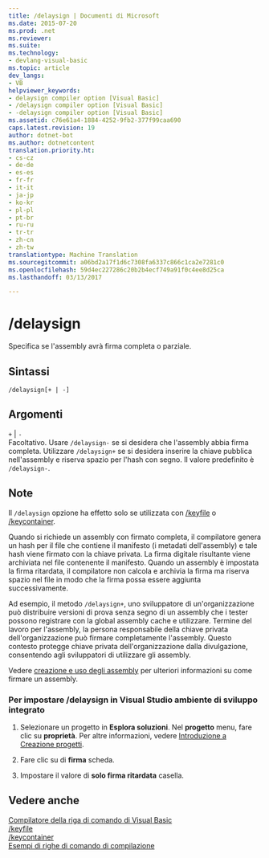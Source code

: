 ```yaml
---
title: /delaysign | Documenti di Microsoft
ms.date: 2015-07-20
ms.prod: .net
ms.reviewer: 
ms.suite: 
ms.technology:
- devlang-visual-basic
ms.topic: article
dev_langs:
- VB
helpviewer_keywords:
- delaysign compiler option [Visual Basic]
- /delaysign compiler option [Visual Basic]
- -delaysign compiler option [Visual Basic]
ms.assetid: c76e61a4-1884-4252-9fb2-377f99caa690
caps.latest.revision: 19
author: dotnet-bot
ms.author: dotnetcontent
translation.priority.ht:
- cs-cz
- de-de
- es-es
- fr-fr
- it-it
- ja-jp
- ko-kr
- pl-pl
- pt-br
- ru-ru
- tr-tr
- zh-cn
- zh-tw
translationtype: Machine Translation
ms.sourcegitcommit: a06bd2a17f1d6c7308fa6337c866c1ca2e7281c0
ms.openlocfilehash: 59d4ec227286c20b2b4ecf749a91f0c4ee8d25ca
ms.lasthandoff: 03/13/2017

---
```

# <a name="delaysign"></a>/delaysign
Specifica se l'assembly avrà firma completa o parziale.  
  
## <a name="syntax"></a>Sintassi  
  
```  
/delaysign[+ | -]  
```  
  
## <a name="arguments"></a>Argomenti  
 `+` &#124; `-`  
 Facoltativo. Usare `/delaysign-` se si desidera che l'assembly abbia firma completa. Utilizzare `/delaysign+` se si desidera inserire la chiave pubblica nell'assembly e riserva spazio per l'hash con segno. Il valore predefinito è `/delaysign-`.  
  
## <a name="remarks"></a>Note  
 Il `/delaysign` opzione ha effetto solo se utilizzata con [/keyfile](../../../visual-basic/reference/command-line-compiler/keyfile.md) o [/keycontainer](../../../visual-basic/reference/command-line-compiler/keycontainer.md).  
  
 Quando si richiede un assembly con firmato completa, il compilatore genera un hash per il file che contiene il manifesto (i metadati dell'assembly) e tale hash viene firmato con la chiave privata. La firma digitale risultante viene archiviata nel file contenente il manifesto. Quando un assembly è impostata la firma ritardata, il compilatore non calcola e archivia la firma ma riserva spazio nel file in modo che la firma possa essere aggiunta successivamente.  
  
 Ad esempio, il metodo `/delaysign+`, uno sviluppatore di un'organizzazione può distribuire versioni di prova senza segno di un assembly che i tester possono registrare con la global assembly cache e utilizzare. Termine del lavoro per l'assembly, la persona responsabile della chiave privata dell'organizzazione può firmare completamente l'assembly. Questo contesto protegge chiave privata dell'organizzazione dalla divulgazione, consentendo agli sviluppatori di utilizzare gli assembly.  
  
 Vedere [creazione e uso degli assembly](https://msdn.microsoft.com/library/xwb8f617) per ulteriori informazioni su come firmare un assembly.  
  
### <a name="to-set-delaysign-in-the-visual-studio-integrated-development-environment"></a>Per impostare /delaysign in Visual Studio ambiente di sviluppo integrato  
  
1.  Selezionare un progetto in **Esplora soluzioni**. Nel **progetto** menu, fare clic su **proprietà**. Per altre informazioni, vedere [Introduzione a Creazione progetti](http://msdn.microsoft.com/en-us/898dd854-c98d-430c-ba1b-a913ce3c73d7).  
  
2.  Fare clic su di **firma** scheda.  
  
3.  Impostare il valore di **solo firma ritardata** casella.  
  
## <a name="see-also"></a>Vedere anche  
 [Compilatore della riga di comando di Visual Basic](../../../visual-basic/reference/command-line-compiler/index.md)   
 [/keyfile](../../../visual-basic/reference/command-line-compiler/keyfile.md)   
 [/keycontainer](../../../visual-basic/reference/command-line-compiler/keycontainer.md)   
 [Esempi di righe di comando di compilazione](../../../visual-basic/reference/command-line-compiler/sample-compilation-command-lines.md)
